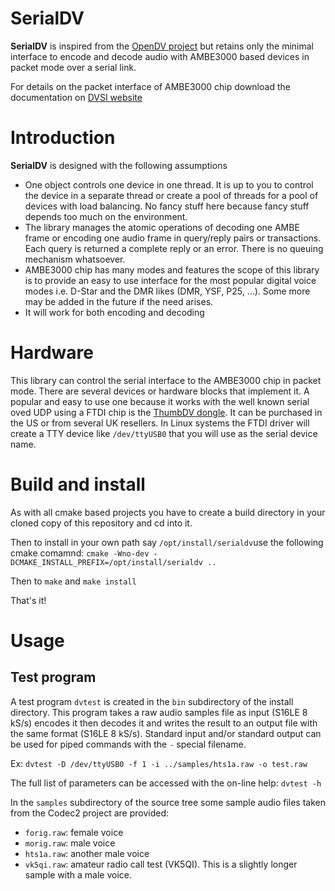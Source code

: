 SerialDV
========

**SerialDV** is inspired from the [OpenDV project](https://github.com/dl5di/OpenDV.git) but retains only the minimal interface to encode and decode audio with AMBE3000 based devices in packet mode over a serial link.

For details on the packet interface of AMBE3000 chip download the documentation on [DVSI website](http://www.dvsinc.com/products/a3000.htm)

<h1>Introduction</h1>

**SerialDV** is designed with the following assumptions

  - One object controls one device in one thread. It is up to you to control the device in a separate thread or create a pool of threads for a pool of devices with load balancing. No fancy stuff here because fancy stuff depends too much on the environment.
  - The library manages the atomic operations of decoding one AMBE frame or encoding one audio frame in query/reply pairs or transactions. Each query is returned a complete reply or an error. There is no queuing mechanism whatsoever. 
  - AMBE3000 chip has many modes and features the scope of this library is to provide an easy to use interface for the most popular digital voice modes i.e. D-Star and the DMR likes (DMR, YSF, P25, ...). Some more may be added in the future if the need arises.
  - It will work for both encoding and decoding
  
<h1>Hardware</h1>

This library can control the serial interface to the AMBE3000 chip in packet mode. There are several devices or hardware blocks that implement it. A popular and easy to use one because it works with the well known serial oved UDP using a FTDI chip is the [ThumbDV dongle](http://nwdigitalradio.com/thumbdv-and-dv3000-resource-page/). It can be purchased in the US or from several UK resellers.  In Linux systems the FTDI driver will create a TTY device like `/dev/ttyUSB0` that you will use as the serial device name.
  
<h1>Build and install</h1>

As with all cmake based projects you have to create a build directory in your cloned copy of this repository and cd into it.

Then to install in your own path say `/opt/install/serialdv`use the following cmake comamnd: `cmake -Wno-dev -DCMAKE_INSTALL_PREFIX=/opt/install/serialdv ..`

Then to `make` and `make install`

That's it!

<h1>Usage</h1>

<h2>Test program</h2>

A test program `dvtest` is created in the `bin` subdirectory of the install directory. This program takes a raw audio samples file as input (S16LE 8 kS/s) encodes it then decodes it and writes the result to an output file with the same format (S16LE 8 kS/s). Standard input and/or standard output can be used for piped commands with the `-` special filename.

Ex: `dvtest -D /dev/ttyUSB0 -f 1 -i ../samples/hts1a.raw -o test.raw`

The full list of parameters can be accessed with the on-line help: `dvtest -h`

In the `samples` subdirectory of the source tree some sample audio files taken from the Codec2 project are provided:

  - `forig.raw`: female voice
  - `morig.raw`: male voice
  - `hts1a.raw`: another male voice
  - `vk5qi.raw`: amateur radio call test (VK5QI). This is a slightly longer sample with a male voice. 